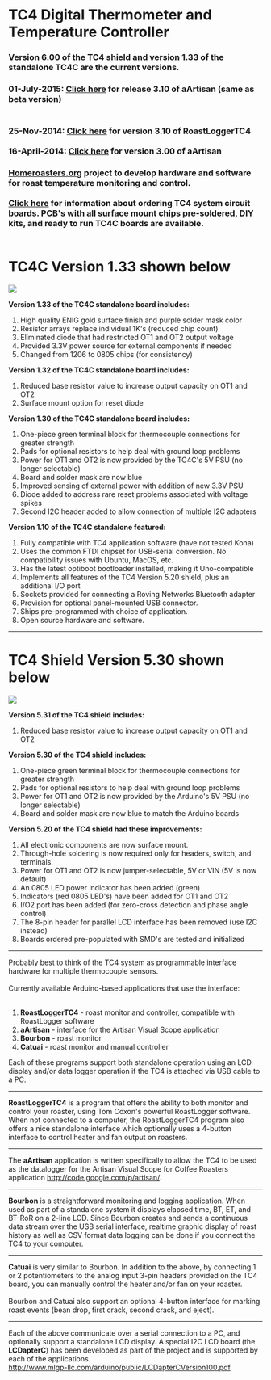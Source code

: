 <h1>TC4 Digital Thermometer and Temperature Controller</h1>

<h3>Version 6.00 of the TC4 shield and version 1.33 of the standalone TC4C are the current versions.</h3>

<h3>01-July-2015: <a href='https://tc4-shield.googlecode.com/svn/applications/Artisan/aArtisan/tags/REL-310/aArtisan-V310.zip'>Click here</a> for release 3.10 of aArtisan (same as beta version)<br>
<br>
<h3>25-Nov-2014: <a href='https://tc4-shield.googlecode.com/svn/applications/RoastLoggerTC4/tags/REL-3.1/RoastLoggerTC4_REL-310.zip'>Click here</a> for version 3.10 of RoastLoggerTC4<br>
<br>
16-April-2014:  <a href='http://tc4-shield.googlecode.com/svn/applications/Artisan/aArtisan/tags/REL-300/aArtisan-V300.zip'>Click here</a> for version 3.00 of aArtisan<h3>

<a href='http://www.homeroasters.org/php/news.php'>Homeroasters.org</a> project to develop hardware and software for roast temperature monitoring and control.<br>
<br>
<a href='http://www.mlgp-llc.com/arduino/public/arduino-pcb.html'>Click here</a> for information about ordering TC4 system circuit boards.  PCB's with all surface mount chips pre-soldered, DIY kits, and ready to run TC4C boards are available.<br>
<br>
<h1>TC4C Version 1.33 shown below</h1>
<img src='http://www.mlgp-llc.com/arduino/public/tc4c133-800.jpg' />

<b>Version 1.33 of the TC4C standalone board includes:</b>

<ol><li>High quality ENIG gold surface finish and purple solder mask color<br>
</li><li>Resistor arrays replace individual 1K's (reduced chip count)<br>
</li><li>Eliminated diode that had restricted OT1 and OT2 output voltage<br>
</li><li>Provided 3.3V power source for external components if needed<br>
</li><li>Changed from 1206 to 0805 chips (for consistency)</li></ol>

<b>Version 1.32 of the TC4C standalone board includes:</b>

<ol><li>Reduced base resistor value to increase output capacity on OT1 and OT2<br>
</li><li>Surface mount option for reset diode</li></ol>

<b>Version 1.30 of the TC4C standalone board includes:</b>

<ol><li>One-piece green terminal block for thermocouple connections for greater strength<br>
</li><li>Pads for optional resistors to help deal with ground loop problems<br>
</li><li>Power for OT1 and OT2 is now provided by the TC4C's 5V PSU (no longer selectable)<br>
</li><li>Board and solder mask are now blue<br>
</li><li>Improved sensing of external power with addition of new 3.3V PSU<br>
</li><li>Diode added to address rare reset problems associated with voltage spikes<br>
</li><li>Second I2C header added to allow connection of multiple I2C adapters</li></ol>

<b>Version 1.10 of the TC4C standalone featured:</b>

<ol><li>Fully compatible with TC4 application software (have not tested Kona)<br>
</li><li>Uses the common FTDI chipset for USB-serial conversion.  No compatibility issues with Ubuntu, MacOS, etc.<br>
</li><li>Has the latest optiboot bootloader installed, making it Uno-compatible<br>
</li><li>Implements all features of the TC4 Version 5.20 shield, plus an additional I/O port<br>
</li><li>Sockets provided for connecting a Roving Networks Bluetooth adapter<br>
</li><li>Provision for optional panel-mounted USB connector.<br>
</li><li>Ships pre-programmed with choice of application.<br>
</li><li>Open source hardware and software.</li></ol>

<hr />
<h1>TC4 Shield Version 5.30 shown below</h1>
<img src='http://www.mlgp-llc.com/arduino/public/TC4-530-shield.jpg' />

<b>Version 5.31 of the TC4 shield includes:</b>

<ol><li>Reduced base resistor value to increase output capacity on OT1 and OT2</li></ol>

<b>Version 5.30 of the TC4 shield includes:</b>

<ol><li>One-piece green terminal block for thermocouple connections for greater strength<br>
</li><li>Pads for optional resistors to help deal with ground loop problems<br>
</li><li>Power for OT1 and OT2 is now provided by the Arduino's 5V PSU (no longer selectable)<br>
</li><li>Board and solder mask are now blue to match the Arduino boards</li></ol>

<b>Version 5.20 of the TC4 shield had these improvements:</b>

<ol><li>All electronic components are now surface mount.<br>
</li><li>Through-hole soldering is now required only for headers, switch, and terminals.<br>
</li><li>Power for OT1 and OT2 is now jumper-selectable, 5V or VIN (5V is now default)<br>
</li><li>An 0805 LED power indicator has been added (green)<br>
</li><li>Indicators (red 0805 LED's) have been added for OT1 and OT2<br>
</li><li>I/O2 port has been added (for zero-cross detection and phase angle control)<br>
</li><li>The 8-pin header for parallel LCD interface has been removed (use I2C instead)<br>
</li><li>Boards ordered pre-populated with SMD's are tested and initialized</li></ol>

<hr />
Probably best to think of the TC4 system as programmable interface hardware for multiple thermocouple sensors.<br>
<br>
Currently available Arduino-based applications that use the interface:<br>
<br>
<ol><li><b>RoastLoggerTC4</b> - roast monitor and controller, compatible with RoastLogger software<br>
</li><li><b>aArtisan</b> - interface for the Artisan Visual Scope application<br>
</li><li><b>Bourbon</b> - roast monitor<br>
</li><li><b>Catuai</b> - roast monitor and manual controller</li></ol>

Each of these programs support both standalone operation using an LCD display and/or data logger operation if the TC4 is attached via USB cable to a PC.<br>
<hr />
<b>RoastLoggerTC4</b> is a program that offers the ability to both monitor and control your roaster, using Tom Coxon's powerful RoastLogger software.  When not connected to a computer, the RoastLoggerTC4 program also offers a nice standalone interface which optionally uses a 4-button interface to control heater and fan output on roasters.<br>
<hr />
The <b>aArtisan</b> application is written specifically to allow the TC4 to be used as the datalogger for the Artisan Visual Scope for Coffee Roasters application <a href='http://code.google.com/p/artisan/'>http://code.google.com/p/artisan/</a>.<br>
<hr />
<b>Bourbon</b> is a straightforward monitoring and logging application. When used as part of a standalone system it displays elapsed time, BT, ET, and BT-RoR on a 2-line LCD. Since Bourbon creates and sends a continuous data stream over the USB serial interface, realtime graphic display of roast history as well as CSV format data logging can be done if you connect the TC4 to your computer.<br>
<hr />
<b>Catuai</b> is very similar to Bourbon. In addition to the above, by connecting 1 or 2 potentiometers to the analog input 3-pin headers provided on the TC4 board, you can manually control the heater and/or fan on your roaster.<br>
<br>
Bourbon and Catuai also support an optional 4-button interface for marking roast events (bean drop, first crack, second crack, and eject).<br>
<hr />

Each of the above communicate over a serial connection to a PC, and optionally support a standalone LCD display.  A special I2C LCD board (the <b>LCDapterC</b>) has been developed as part of the project and is supported by each of the applications.<br>
<a href='http://www.mlgp-llc.com/arduino/public/LCDapterCVersion100.pdf'>http://www.mlgp-llc.com/arduino/public/LCDapterCVersion100.pdf</a>